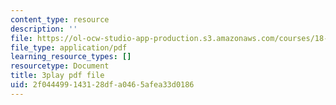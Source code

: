 ```yaml
---
content_type: resource
description: ''
file: https://ol-ocw-studio-app-production.s3.amazonaws.com/courses/18-01sc-single-variable-calculus-fall-2010/2f044499143128dfa0465afea33d0186_VOlbVNxyNfM.pdf
file_type: application/pdf
learning_resource_types: []
resourcetype: Document
title: 3play pdf file
uid: 2f044499-1431-28df-a046-5afea33d0186
---
```

